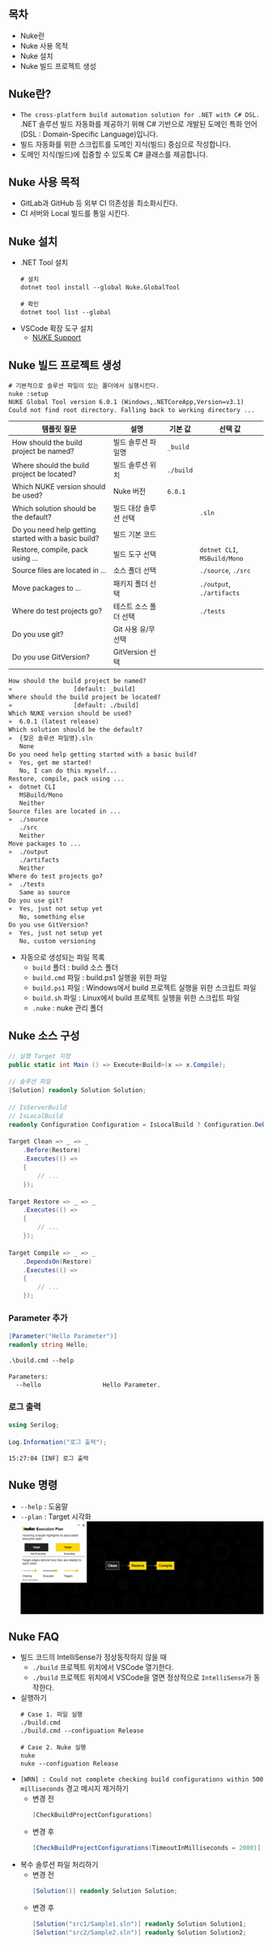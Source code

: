 ## 목차
- Nuke란
- Nuke 사용 목적
- Nuke 설치
- Nuke 빌드 프로젝트 생성

## Nuke란?
- `The cross-platform build automation solution for .NET with C# DSL.`  
  .NET 솔루션 빌드 자동화를 제공하기 위해 C# 기반으로 개발된 도메인 특화 언어(DSL : Domain-Specific Language)입니다.
- 빌드 자동화를 위한 스크립트를 도메인 지식(빌드) 중심으로 작성합니다.
- 도메인 지식(빌드)에 집중할 수 있도록 C# 클래스를 제공합니다.

## Nuke 사용 목적
- GitLab과 GitHub 등 외부 CI 의존성을 최소화시킨다.
- CI 서버와 Local 빌드를 통일 시킨다.
 
## Nuke 설치
- .NET Tool 설치
  ```shell
  # 설치
  dotnet tool install --global Nuke.GlobalTool

  # 확인
  dotnet tool list --global
  ```
- VSCode 확장 도구 설치
  - [NUKE Support](https://marketplace.visualstudio.com/items?itemName=nuke.support)

## Nuke 빌드 프로젝트 생성
```
# 기본적으로 솔루션 파일이 있는 폴더에서 실행시킨다.
nuke :setup
NUKE Global Tool version 6.0.1 (Windows,.NETCoreApp,Version=v3.1)
Could not find root directory. Falling back to working directory ...
```

| 템플릿 질문 | 설명 | 기본 값 | 선택 값 |
|---|---|---|---|
| How should the build project be named?                | 빌드 솔루션 파일명     | `_build`  |       |
| Where should the build project be located?            | 빌드 솔루션 위치       | `./build` |       |
| Which NUKE version should be used?                    | Nuke 버전             | `6.0.1`   |       |
| Which solution should be the default?                 | 빌드 대상 솔루션 선택   |          | `.sln` |
| Do you need help getting started with a basic build?  | 빌드 기본 코드         |           |        |
| Restore, compile, pack using ...                      | 빌드 도구 선택         |           | `dotnet CLI`, `MSBuild/Mono` |
| Source files are located in ...                       | 소스 폴더 선택         |           | `./source`, `./src` |
| Move packages to ...                                  | 패키지 폴더 선택       |           | `./output`, `./artifacts` |
| Where do test projects go?                            | 테스트 소스 폴더 선택   |          | `./tests` |
| Do you use git?                                       | Git 사용 유/무 선택    |          |         |
| Do you use GitVersion?                                | GitVersion 선택        |          |         |

```
How should the build project be named?
»                 [default: _build]
Where should the build project be located?
»                 [default: ./build]
Which NUKE version should be used?
»  6.0.1 (latest release)
Which solution should be the default?
»  {찾은 솔루션 파일명}.sln
   None
Do you need help getting started with a basic build?
»  Yes, get me started!
   No, I can do this myself...  
Restore, compile, pack using ...
»  dotnet CLI
   MSBuild/Mono
   Neither   
Source files are located in ...
»  ./source
   ./src
   Neither   
Move packages to ...
»  ./output
   ./artifacts
   Neither   
Where do test projects go?
»  ./tests
   Same as source   
Do you use git?
»  Yes, just not setup yet
   No, something else   
Do you use GitVersion?
»  Yes, just not setup yet
   No, custom versioning   
```
- 자동으로 생성되는 파일 목록
  - `build` 폴더 : build 소스 폴더
  - `build.cmd` 파일 : build.ps1 실행을 위한 파일
  - `build.ps1` 파일 : Windows에서 build 프로젝트 실행을 위한 스크립트 파일
  - `build.sh` 파일 : Linux에서 build 프로젝트 실행을 위한 스크립트 파일
  - `.nuke` : nuke 관리 폴더

## Nuke 소스 구성
```cs
// 실행 Target 지정
public static int Main () => Execute<Build>(x => x.Compile);

// 솔루션 파일
[Solution] readonly Solution Solution;

// IsServerBuild
// IsLocalBuild
readonly Configuration Configuration = IsLocalBuild ? Configuration.Debug : Configuration.Release;

Target Clean => _ => _
    .Before(Restore)
    .Executes(() =>
    {
        // ...    
    });

Target Restore => _ => _
    .Executes(() =>
    {
        // ...
    });

Target Compile => _ => _
    .DependsOn(Restore)
    .Executes(() =>
    {
        // ...
    });
```

### Parameter 추가
```cs
[Parameter("Hello Parameter")]
readonly string Hello;
```
```
.\build.cmd --help
 
Parameters:
  --hello                 Hello Parameter.
```

### 로그 출력
```cs
using Serilog;

Log.Information("로그 출력");
```
```shell
15:27:04 [INF] 로그 출력
```

## Nuke 명령
- `--help` : 도움말
- `--plan` : Target 시각화
  ![](./nuke-plan.png)
  
## Nuke FAQ
- 빌드 코드의 IntelliSense가 정상동작하지 않을 때
  - `./build` 프로젝트 위치에서 VSCode 열기한다.
  - `./build` 프로젝트 위치에서 VSCode을 열면 정상적으로 `IntelliSense`가 동작한다.
- 실행하기
  ```shell
  # Case 1. 파일 실행
  ./build.cmd
  ./build.cmd --configuation Release
  
  # Case 2. Nuke 실행
  nuke
  nuke --configuation Release
  ```
- `[WRN] : Could not complete checking build configurations within 500 milliseconds` 경고 메시지 제거하기
  - 변경 전
    ```cs
    [CheckBuildProjectConfigurations]
    ```
  - 변경 후
    ```cs
    [CheckBuildProjectConfigurations(TimeoutInMilliseconds = 2000)]
    ```
- 복수 솔루션 파일 처리하기
  - 변경 전
    ```cs
    [Solution()] readonly Solution Solution;
    ```
  - 변경 후
    ```cs
    [Solution("src1/Sample1.sln")] readonly Solution Solution1;
    [Solution("src2/Sample2.sln")] readonly Solution Solution2;
    ```
